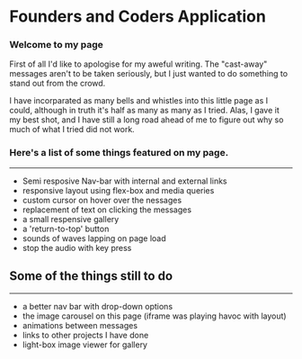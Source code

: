 Founders and Coders Application
===============================

### Welcome to my page

First of all I'd like to apologise for my aweful writing.  The "cast-away" messages aren't
to be taken seriously, but I just wanted to do something to stand out from the crowd.

I have incorparated as many bells and whistles into this little page as I could, although 
in truth it's half as many as many as I tried.  Alas, I gave it my best shot, and I have 
still a long road ahead of me to figure out why so much of what I tried did not work.

### Here's a list of some things featured on my page.
--------------------------

- Semi resposive Nav-bar with internal and external links
- responsive layout using flex-box and media queries
- custom cursor on hover over the nessages
- replacement of text on clicking the messages
- a small respensive gallery
- a 'return-to-top' button
- sounds of waves lapping on page load
- stop the audio with key press



## Some of the things still to do
---------------------------------

- a better nav bar with drop-down options
- the image carousel on this page (iframe was playing havoc with layout)
- animations between messages
- links to other projects I have done
- light-box image viewer for gallery